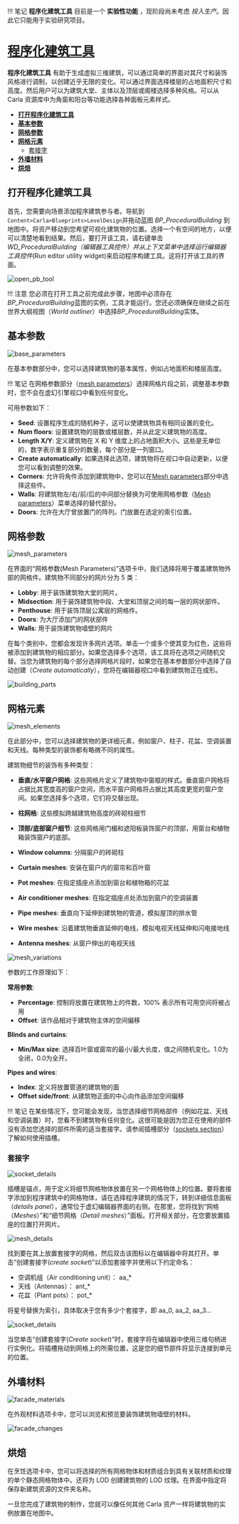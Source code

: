 !!! 笔记
	__程序化建筑工具__ 目前是一个 __实验性功能__ ，现阶段尚未考虑 *投入生产*。因此它只能用于实验研究项目。

# [程序化建筑工具](https://carla.readthedocs.io/en/latest/adv_procedural_building_tool/)

__程序化建筑工具__ 有助于生成虚拟三维建筑，可以通过简单的界面对其尺寸和装饰风格进行调制，以创建近乎无限的变化。可以通过界面选择楼层的占地面积尺寸和高度。然后用户可以为建筑大堂、主体以及顶层或阁楼选择多种风格。可以从 Carla 资源库中为角窗和阳台等功能选择各种面板元素样式。

- [__打开程序化建筑工具__](#opening-the-procedural-building-tool)
- [__基本参数__](#base-parameters)
- [__网格参数__](#mesh-parameters)
- [__网格元素__](#mesh-elements)
	- [套接字](#sockets)
- [__外墙材料__](#facade-materials)
- [__烘焙__](#cooking)

## 打开程序化建筑工具 <span id="opening-the-procedural-building-tool"></span>

首先，您需要向场景添加程序建筑参与者。导航到`Content>Carla>Blueprints>LevelDesign`并拖动蓝图 *BP_ProceduralBuilding* 到地图中。将资产移动到您希望可视化建筑物的位置。选择一个有空间的地方，以便可以清楚地看到结果。然后，要打开该工具，请右键单击*WD_ProceduralBuilding（编辑器工具控件）*并从上下文菜单中选择*运行编辑器工具控件*(Run editor utility widget)来启动程序构建工具。这将打开该工具的界面。


![open_pb_tool](img/open_pb_tool.png)

!!! 注意
	您必须在打开工具之前完成此步骤，地图中必须存在*BP_ProceduralBuilding*蓝图的实例，工具才能运行。您还必须确保在继续之前在世界大纲视图（*World outliner*）中选择*BP_ProceduralBuilding*实体。

## 基本参数 <span id="base-parameters"></span>

![base_parameters](img/pb_base_parameters.png)

在基本参数部分中，您可以选择建筑物的基本属性，例如占地面积和楼层高度。

!!! 笔记
	在网格参数部分（[mesh parameters](#mesh-parameters)）选择网格片段之前，调整基本参数时，您不会在虚幻引擎视口中看到任何变化。

可用参数如下：

- __Seed__: 设置程序生成的随机种子，这可以使建筑物具有相同设置的变化。
- __Num floors__: 设置建筑物的层数或楼层数，并从此定义建筑物的高度。
- __Length X/Y__: 定义建筑物在 X 和 Y 维度上的占地面积大小。这些是无单位的，数字表示重复部分的数量，每个部分是一列窗口。
- __Create automatically__: 如果选择此选项，建筑物将在视口中自动更新，以便您可以看到调整的效果。
- __Corners__: 允许将角件添加到建筑物中，您可以在[Mesh parameters](#mesh-parameters)部分中选择这些件。
- __Walls__: 将建筑物左/右/前/后的中间部分替换为可使用网格参数（[Mesh parameters](#mesh-parameters)）菜单选择的替代部分。
- __Doors__: 允许在大厅曾放置门的阵列。门放置在选定的索引位置。

## 网格参数 <span id="mesh-parameters"></span>

![mesh_parameters](img/pb_mesh_parameters.png)

在界面的“网格参数(Mesh Parameters)”选项卡中，我们选择将用于覆盖建筑物外部的网格件。建筑物不同部分的网片分为 5 类：

- __Lobby__: 用于装饰建筑物大堂的网片。
- __Midsection__: 用于装饰建筑物中段、大堂和顶层之间的每一层的网状部件。
- __Penthouse__: 用于装饰顶层公寓层的网格件。
- __Doors__: 为大厅添加门的网状部件
- __Walls__: 用于装饰建筑物墙壁的网片

在每个类别中，您都会发现许多网片选项。单击一个或多个使其变为红色，这些将被添加到建筑物的相应部分。如果您选择多个选项，该工具将在选项之间随机交替。当您为建筑物的每个部分选择网格片段时，如果您在基本参数部分中选择了自动创建（*Create automatically*），您将在编辑器视口中看到建筑物正在成形。

![building_parts](img/pb_building_parts.png)

## 网格元素 <span id="mesh-elements"></span>

![mesh_elements](img/pb_mesh_elements.png)

在此部分中，您可以选择建筑物的更详细元素，例如窗户、柱子、花盆、空调装置和天线。每种类型的装饰都有略微不同的属性。

建筑物细节的装饰有多种类型：

- __垂直/水平窗户网格__: 这些网格片定义了建筑物中窗框的样式。垂直窗户网格将占据比其宽度高的窗户空间，而水平窗户网格将占据比其高度更宽的窗户空间。如果您选择多个选项，它们将交替出现。

- __柱网格__: 这些模拟跨越建筑物高度的砖砌柱细节

- __顶部/底部窗户细节__: 这些网格用门楣和遮阳板装饰窗户的顶部，用窗台和植物箱装饰窗户的底部。

- __Window columns__: 分隔窗户的砖砌柱

- __Curtain meshes__: 安装在窗户内的窗帘和百叶窗

- __Pot meshes__: 在指定插座点添加到窗台和植物箱的花盆

- __Air conditioner meshes__: 在指定插座点处添加到窗户的空调装置

- __Pipe meshes__: 垂直向下延伸到建筑物的管道，模拟屋顶的排水管

- __Wire meshes__: 沿着建筑物垂直延伸的电线，模拟电视天线延伸和闪电接地线

- __Antenna meshes__: 从窗户伸出的电视天线

![mesh_variations](img/pb_detail_variations.webp)

参数的工作原理如下：

 __常用参数__:

* __Percentage__: 控制将放置在建筑物上的件数，100% 表示所有可用空间将被占用
* __Offset__: 该作品相对于建筑物主体的空间偏移

__Blinds and curtains__:

* __Min/Max size__: 选择百叶窗或窗帘的最小/最大长度，值之间随机变化。1.0为全闭，0.0为全开。

__Pipes and wires__:

* __Index__: 定义将放置管道的建筑物的面
* __Offset side/front__: 从建筑物正面的中心向作品添加空间偏移

!!! 笔记
	在某些情况下，您可能会发现，当您选择细节网格部件（例如花盆、天线和空调装置）时，您看不到建筑物有任何变化。这很可能是因为您正在使用的部件没有添加您选择的部件所需的适当套接字。请参阅插槽部分（[sockets section](#sockets)）了解如何使用插槽。

### 套接字 <span id="sockets"></span>

![socket_details](img/pb_detail_section.png)

插槽是锚点，用于定义将细节网格物体放置在另一个网格物体上的位置。要将套接字添加到程序建筑中的网格物体，请在选择程序建筑的情况下，转到详细信息面板（*details panel*），通常位于虚幻编辑器界面的右侧。在那里，您将找到“网格（*Meshes*）”和“细节网格（*Detail meshes*）”面板。打开相关部分，在您要放置插座的位置打开网片。

![mesh_details](img/pb_mesh_details.png)

找到要在其上放置套接字的网格，然后双击该图标以在编辑器中将其打开。单击“创建套接字(*create socket*)”以添加套接字并使用以下约定命名：

* 空调机组（Air conditioning unit）： aa_*
* 天线（Antennas）： ant_*
* 花盆（Plant pots）： pot_*

将星号替换为索引，具体取决于您有多少个套接字，即 aa_0, aa_2, aa_3...

![socket_details](img/pb_add_socket.png)

当您单击“创建套接字(*Create socket*)”时，套接字将在编辑器中使用三维句柄进行实例化。将插槽拖动到网格上的所需位置，这是您的细节部件将显示连接到单元的位置。

## 外墙材料 <span id="facade-materials"></span>

![facade_materials](img/pb_facade_materials.png)

在外观材料选项卡中，您可以浏览和预览要装饰建筑物墙壁的材料。

![facade_changes](img/pb_facade_changes.webp)

## 烘焙 <span id="cooking"></span>

在烹饪选项卡中，您可以将选择的所有网格物体和材质组合到具有关联材质和纹理的单个静态网格物体中。还将为 LOD 创建建筑物的 LOD 纹理。在界面中指定将保存新建筑资源的文件夹名称。


一旦您完成了建筑物的制作，您就可以像任何其他 Carla 资产一样将建筑物的实例放置在地图中。













